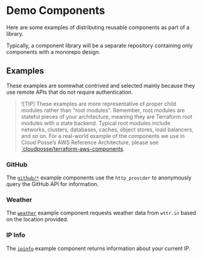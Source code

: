 # Demo Components

Here are some examples of distributing reusable components as part of a library.

Typically, a component library will be a separate repository containing only components with a monorepo design.

## Examples

These examples are somewhat contrived and selected mainly because they use remote APIs that do not require authentication.

> ![TIP]
> These examples are more representative of proper child modules rather than "root modules". 
> Remember, root modules are stateful pieces of your architecture, meaning they are Terraform root modules with a state backend.
> Typical root modules include networks, clusters, databases, caches, object stores, load balancers, and so on.
> For a real-world example of the components we use in Cloud Posse’s AWS Reference Architecture, please see [`cloudposse/terraform-aws-components](https://github.com/cloudposse/terraform-aws-components).


### GitHub

The [`github/*`](github/) example components use the `http_provider` to anonymously query the GitHub API for information.

### Weather

The [`weather`](weather/) example component requests weather data from `wttr.in` based on the location provided.

### IP Info

The [`ipinfo`](ipinfo/) example component returns information about your current IP.


